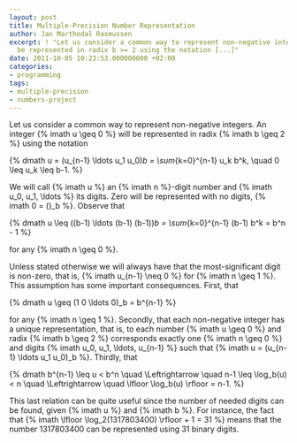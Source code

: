 ```yaml
---
layout: post
title: Multiple-Precision Number Representation
author: Jan Marthedal Rasmussen
excerpt: ! "Let us consider a common way to represent non-negative integers. An integer u >= 0 will
  be represented in radix b >= 2 using the notation [...]"
date: 2011-10-05 10:23:53.000000000 +02:00
categories:
- programming
tags:
- multiple-precision
- numbers-project
---
```

Let us consider a common way to represent non-negative integers. An integer {% imath u \geq 0 %} will be represented in radix {% imath b \geq 2 %} using the notation

{% dmath u = (u_{n-1} \ldots u_1 u_0)_b = \sum_{k=0}^{n-1} u_k b^k, \quad 0 \leq u_k \leq b-1. %}

We will call {% imath u %} an {% imath n %}-digit number and {% imath u_0, u_1, \ldots %} its digits. Zero will be represented with no digits, {% imath 0 = ()_b %}. Observe that

{% dmath u \leq ((b-1) \ldots (b-1) (b-1))_b = \sum_{k=0}^{n-1} (b-1) b^k = b^n - 1 %}

for any {% imath n \geq 0 %}.

Unless stated otherwise we will always have that the most-significant digit is non-zero, that is, {% imath u_{n-1} \neq 0 %} for {% imath n \geq 1 %}. This assumption has some important consequences. First, that

{% dmath u \geq (1 0 \ldots 0)_b = b^{n-1} %}

for any {% imath n \geq 1 %}. Secondly, that each non-negative integer has a unique representation, that is, to each number {% imath u \geq 0 %} and radix {% imath b \geq 2 %} corresponds exactly one {% imath n \geq 0 %} and digits {% imath u_0, u_1, \ldots, u_{n-1} %} such that {% imath u = (u_{n-1} \ldots u_1 u_0)_b %}. Thirdly, that

{% dmath b^{n-1} \leq u < b^n \quad \Leftrightarrow \quad n-1 \leq \log_b(u) < n \quad \Leftrightarrow \quad \lfloor \log_b(u) \rfloor = n-1. %}

This last relation can be quite useful since the number of needed digits can be found, given {% imath u %} and {% imath b %}. For instance, the fact that {% imath \lfloor \log_2(1317803400) \rfloor + 1 = 31 %} means that the number 1317803400 can be represented using 31 binary digits.
